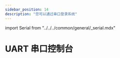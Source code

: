 ```yaml
---
sidebar_position: 14
description: "您可以通过串口登录系统"
---
```


import Serial from "../../../common/general/\_serial.mdx"

# UART 串口控制台

<Serial platform="rk" />

